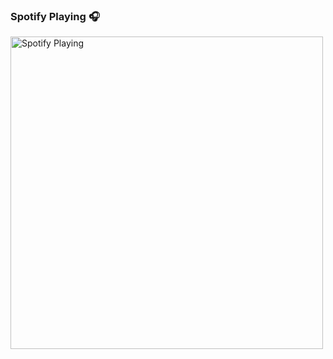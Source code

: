 ### Spotify Playing 🎧
[<img src="https://geovanipossenti.vercel.app/api/spotify.py" alt="Spotify Playing" width="500" />](https://open.spotify.com/user/Ayamarusa)

